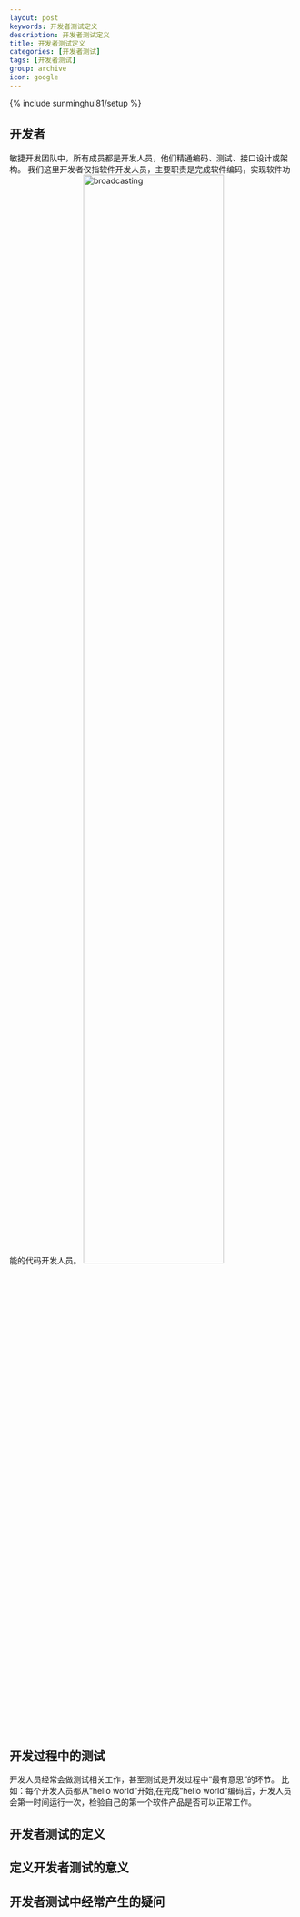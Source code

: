 ```yaml
---
layout: post
keywords: 开发者测试定义
description: 开发者测试定义
title: 开发者测试定义
categories: [开发者测试]
tags: [开发者测试]
group: archive
icon: google
---
```


{% include sunminghui81/setup %}


## 开发者
敏捷开发团队中，所有成员都是开发人员，他们精通编码、测试、接口设计或架构。
我们这里开发者仅指软件开发人员，主要职责是完成软件编码，实现软件功能的代码开发人员。
<img src="/image/dev-test/图.png" alt="broadcasting" width="70%" height="70%"/>

## 开发过程中的测试
开发人员经常会做测试相关工作，甚至测试是开发过程中“最有意思”的环节。
比如：每个开发人员都从“hello world”开始,在完成“hello world”编码后，开发人员会第一时间运行一次，检验自己的第一个软件产品是否可以正常工作。


## 开发者测试的定义


## 定义开发者测试的意义


## 开发者测试中经常产生的疑问
